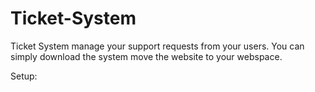 # Ticket-System
Ticket System manage your support requests from your users. You can simply download the system move the website to your webspace.

Setup:
